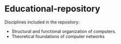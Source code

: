 # Educational-repository
Disciplines included in the repository:
* Structural and functional organization of computers.
* Theoretical foundations of computer networks
